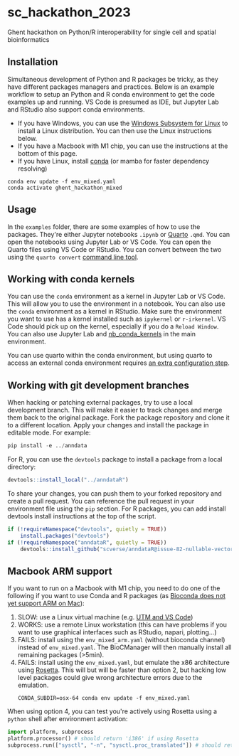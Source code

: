 # sc_hackathon_2023
Ghent hackathon on Python/R interoperability for single cell and spatial bioinformatics

## Installation

Simultaneous development of Python and R packages be tricky, as they have different packages managers and practices. Below is an example workflow to setup an Python and R conda environment to get the code examples up and running. VS Code is presumed as IDE, but Jupyter Lab and RStudio also support conda environments.

- If you have Windows, you can use the [Windows Subsystem for Linux](https://learn.microsoft.com/en-us/windows/wsl/install) to install a Linux distribution. You can then use the Linux instructions below.
- If you have a Macbook with M1 chip, you can use the instructions at the bottom of this page.
- If you have Linux, install [conda](https://conda.io/projects/conda/en/latest/user-guide/install/index.html) (or mamba for faster dependency resolving)
```
conda env update -f env_mixed.yaml
conda activate ghent_hackathon_mixed
```

## Usage

In the `examples` folder, there are some examples of how to use the packages. They're either Jupyter notebooks `.ipynb` or [Quarto](https://quarto.org/) `.qmd`. You can open the notebooks using Jupyter Lab or VS Code. You can open the Quarto files using VS Code or RStudio. You can convert between the two using the `quarto convert` [command line tool](https://quarto.org/docs/tools/vscode-notebook.html).

## Working with conda kernels

You can use the `conda` environment as a kernel in Jupyter Lab or VS Code. This will allow you to use the environment in a notebook. You can also use the `conda` environment as a kernel in RStudio. Make sure the environment you want to use has a kernel installed such as `ipykernel` or `r-irkernel`. VS Code should pick up on the kernel, especially if you do a `Reload Window`. You can also use Jupyter Lab and [nb_conda_kernels](https://github.com/Anaconda-Platform/nb_conda_kernels) in the main environment.

You can use quarto within the conda environment, but using quarto to access an external conda environment requires [an extra configuration step](https://quarto.org/docs/computations/python.html#kernel-selection).

## Working with git development branches

When hacking or patching external packages, try to use a local development branch. This will make it easier to track changes and merge them back to the original package. Fork the package repository and clone it to a different location. Apply your changes and install the package in editable mode. For example:
```python
pip install -e ../anndata
```

For R, you can use the `devtools` package to install a package from a local directory:
```R
devtools::install_local("../anndataR")
``` 

To share your changes, you can push them to your forked repository and create a pull request. You can reference the pull request in your environment file using the `pip` section. For R packages, you can add install devtools install instructions at the top of the script.
```R
if (!requireNamespace("devtools", quietly = TRUE))
    install.packages("devtools")
if (!requireNamespace("anndataR", quietly = TRUE))
    devtools::install_github("scverse/anndataR@issue-82-nullable-vectors-and-boolean-enums")
```

## Macbook ARM support
If you want to run on a Macbook with M1 chip, you need to do one of the following if you want to use Conda and R packages (as [Bioconda does not yet support ARM on Mac](https://github.com/bioconda/bioconda-recipes/issues/23454)):
1. SLOW: use a Linux virtual machine (e.g. [UTM and VS Code](https://medium.com/@lizrice/linux-vms-on-an-m1-based-mac-with-vscode-and-utm-d73e7cb06133))
2. WORKS: use a remote Linux workstation (this can have problems if you want to use graphical interfaces such as RStudio, napari, plotting...)
3. FAILS: install using the `env_mixed_arm.yaml` (without bioconda channel) instead of `env_mixed.yaml`. The BioCManager will then manually install all remaining packages (>5min).
4. FAILS: install using the `env_mixed.yaml`, but emulate the x86 architecture using [Rosetta](https://support.apple.com/en-us/HT211861). This will but will be faster than option 2, but hacking low level packages could give wrong architecture errors due to the emulation.
    ```
    CONDA_SUBDIR=osx-64 conda env update -f env_mixed.yaml
    ```

When using option 4, you can test you're actively using Rosetta using a `python` shell after environment activation:
```python
import platform, subprocess
platform.processor() # should return 'i386' if using Rosetta
subprocess.run(["sysctl", "-n", "sysctl.proc_translated"]) # should return 1 if using Rosetta
```


